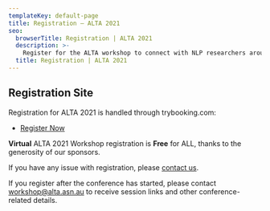 ```yaml
---
templateKey: default-page
title: Registration – ALTA 2021
seo:
  browserTitle: Registration | ALTA 2021
  description: >-
    Register for the ALTA workshop to connect with NLP researchers around Australia and New Zealand.
  title: Registration | ALTA 2021
---
```



## Registration Site

<!-- * Registration will open soon, please check back soon :] -->
Registration for ALTA 2021 is handled through trybooking.com:
* [Register Now](https://www.trybooking.com/BVIUN)

**Virtual** ALTA 2021 Workshop registration is **Free** for ALL, thanks to the generosity of our sponsors. 

If you have any issue with registration, please [contact us](mailto:workshop@alta.asn.au).

If you register after the conference has started, please contact workshop@alta.asn.au to receive session links and other conference-related details.



